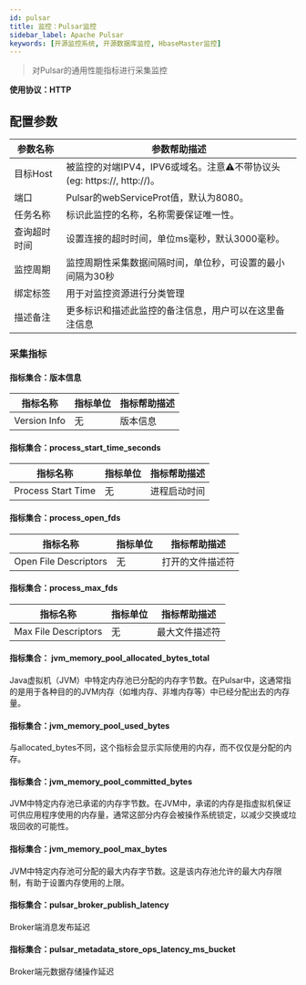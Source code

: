 ```yaml
---
id: pulsar  
title: 监控：Pulsar监控  
sidebar_label: Apache Pulsar
keywords: [开源监控系统, 开源数据库监控, HbaseMaster监控]
---
```


> 对Pulsar的通用性能指标进行采集监控

**使用协议：HTTP**

## 配置参数

|  参数名称  |                        参数帮助描述                        |
|--------|------------------------------------------------------|
| 目标Host | 被监控的对端IPV4，IPV6或域名。注意⚠️不带协议头(eg: https://, http://)。 |
| 端口     | Pulsar的webServiceProt值，默认为8080。                      |
| 任务名称   | 标识此监控的名称，名称需要保证唯一性。                                  |
| 查询超时时间 | 设置连接的超时时间，单位ms毫秒，默认3000毫秒。                           |
| 监控周期   | 监控周期性采集数据间隔时间，单位秒，可设置的最小间隔为30秒                       |
| 绑定标签   | 用于对监控资源进行分类管理                                        |
| 描述备注   | 更多标识和描述此监控的备注信息，用户可以在这里备注信息                          |

### 采集指标

#### 指标集合：版本信息

|     指标名称     | 指标单位 | 指标帮助描述 |
|--------------|------|--------|
| Version Info | 无    | 版本信息   |

#### 指标集合：process_start_time_seconds

|        指标名称        | 指标单位 | 指标帮助描述 |
|--------------------|------|--------|
| Process Start Time | 无    | 进程启动时间 |

#### 指标集合：process_open_fds

|         指标名称          | 指标单位 |  指标帮助描述  |
|-----------------------|------|----------|
| Open File Descriptors | 无    | 打开的文件描述符 |

#### 指标集合：process_max_fds

|         指标名称         | 指标单位 | 指标帮助描述  |
|----------------------|------|---------|
| Max File Descriptors | 无    | 最大文件描述符 |

#### 指标集合： jvm_memory_pool_allocated_bytes_total

Java虚拟机（JVM）中特定内存池已分配的内存字节数。在Pulsar中，这通常指的是用于各种目的的JVM内存（如堆内存、非堆内存等）中已经分配出去的内存量。

#### 指标集合：jvm_memory_pool_used_bytes

与allocated_bytes不同，这个指标会显示实际使用的内存，而不仅仅是分配的内存。

#### 指标集合：jvm_memory_pool_committed_bytes

JVM中特定内存池已承诺的内存字节数。在JVM中，承诺的内存是指虚拟机保证可供应用程序使用的内存量，通常这部分内存会被操作系统锁定，以减少交换或垃圾回收的可能性。

#### 指标集合：jvm_memory_pool_max_bytes

JVM中特定内存池可分配的最大内存字节数。这是该内存池允许的最大内存限制，有助于设置内存使用的上限。

#### 指标集合：pulsar_broker_publish_latency

Broker端消息发布延迟

#### 指标集合：pulsar_metadata_store_ops_latency_ms_bucket

Broker端元数据存储操作延迟
